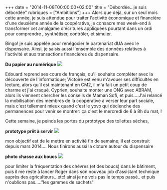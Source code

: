 +++
date = "2014-11-08T00:00:00+02:00"
title = "Débordée...je suis débordée"
rubriques = ["Ambitions"]
+++
Alors que déjà, sur un seul mois cette année, je suis attendue pour traiter l'activité économique et financière d'une deuxième année de la coopérative, je consacre mes week-end à transformer cet amalgame d'écritures appliquées pourtant dans un ordi pour comprendre , synthétiser, contrôler, et simuler.

Bingo! je suis appelée pour renégocier le partenariat dUA avec le dispensaire. Ainsi, je saisis aussi l'ensemble des données relatives à l'activité et aux transactions financières du dispensaire.

**Du papier au numérique**
![](/du-papier-au-numerique.jpg)

Edouard reprend ses cours de français, qu'il souhaite compléter avec la découverte de l'informatique; Victoire est venu m'avouer ses difficultés en lecture, alors qu'il est maintenant en CM2, il m'a fait un petit coup de charme et j'ai craqué. Cyprien, souhaite monter une ONG avec ABRAM, alors ils viennent chercher les conseils de Maman Sofi, et puis....J'ai relancé la mobilisation des membres de la coopérative à verser leur part sociale, mais c'est tellement mieux quand c'est le yovo qui déclenche des permanences pour venir se montrer: ça c'est le mercredi de 6 à 8h du mat, !

Cette semaine, je peinds les portes du prototype des toilettes sèches,

**prototype prêt à servir**
![](/prototype-pret-a-servir.jpg)

mon objectif est de le mettre en activité fin de semaine; il est construit depuis mars 2014.... Nous finirons aussi la cloture autour du dispensaire

**photo chasse aux boucs**
![](/chasse-aux-boucs.jpg)

pour limiter la fréquentation des chèvres (et des boucs) dans le bâtiment, puis il me reste à lancer Roger dans son nouveau job d'assistant technique auprès des agriculteurs...etc! ainsi je ne vois pas le temps passé..
et puis n'oublions pas....."les gammes de sachets"
